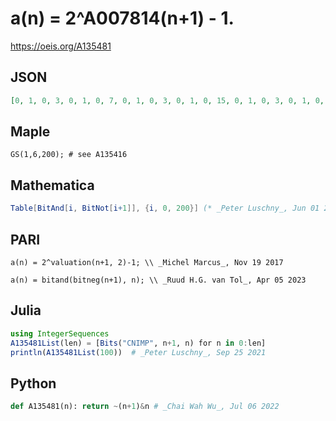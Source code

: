 # a\(n\) \= 2^A007814\(n\+1\) \- 1\.
https://oeis.org/A135481
## JSON
```JSON
[0, 1, 0, 3, 0, 1, 0, 7, 0, 1, 0, 3, 0, 1, 0, 15, 0, 1, 0, 3, 0, 1, 0, 7, 0, 1, 0, 3, 0, 1, 0, 31, 0, 1, 0, 3, 0, 1, 0, 7, 0, 1, 0, 3, 0, 1, 0, 15, 0, 1, 0, 3, 0, 1, 0, 7, 0, 1, 0, 3, 0, 1, 0, 63, 0, 1, 0, 3, 0, 1, 0, 7, 0, 1, 0, 3, 0, 1, 0, 15, 0, 1, 0, 3, 0, 1, 0, 7, 0, 1, 0, 3, 0, 1, 0, 31, 0, 1, 0, 3, 0, 1, 0]
```
## Maple
```Maple
GS(1,6,200); # see A135416
```
## Mathematica
```Mathematica
Table[BitAnd[i, BitNot[i+1]], {i, 0, 200}] (* _Peter Luschny_, Jun 01 2011 *)
```
## PARI
```PARI
a(n) = 2^valuation(n+1, 2)-1; \\ _Michel Marcus_, Nov 19 2017
```
```PARI
a(n) = bitand(bitneg(n+1), n); \\ _Ruud H.G. van Tol_, Apr 05 2023
```
## Julia
```Julia
using IntegerSequences
A135481List(len) = [Bits("CNIMP", n+1, n) for n in 0:len]
println(A135481List(100))  # _Peter Luschny_, Sep 25 2021
```
## Python
```Python
def A135481(n): return ~(n+1)&n # _Chai Wah Wu_, Jul 06 2022
```
